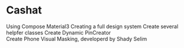 # Cashat
Using Compose Material3 
Creating a full design system 
Create several helpfer classes 
Create Dynamic PinCreator  
Create Phone Visual Masking, 
developerd by Shady Selim
